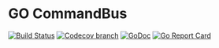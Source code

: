 # GO CommandBus

[![Build Status](https://img.shields.io/travis/vsmoraes/go-commandbus/master.svg?style=flat-square)](https://travis-ci.org/vsmoraes/go-commandbus)
[![Codecov branch](https://img.shields.io/codecov/c/github/vsmoraes/go-commandbus/master.svg?style=flat-square)](https://codecov.io/gh/vsmoraes/go-commandbus)
[![GoDoc](https://img.shields.io/badge/godoc-reference-5272B4.svg?style=flat-square)](https://godoc.org/github.com/vsmoraes/go-commandbus)
[![Go Report Card](https://goreportcard.com/badge/github.com/vsmoraes/go-commandbus?style=flat-square)](https://goreportcard.com/report/github.com/vsmoraes/go-commandbus)
